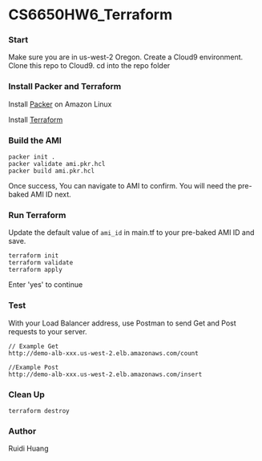 # CS6650HW6_Terraform

### Start
Make sure you are in us-west-2 Oregon.
Create a Cloud9 environment.
Clone this repo to Cloud9.
cd into the repo folder

### Install Packer and Terraform

Install [Packer](https://developer.hashicorp.com/packer/tutorials/docker-get-started/get-started-install-cli) on Amazon Linux

Install [Terraform](https://aws-quickstart.github.io/workshop-terraform-modules/40_setup_cloud9_ide/42_install_terraform_c9.html) 

### Build the AMI
```console
packer init .
packer validate ami.pkr.hcl
packer build ami.pkr.hcl
```
Once success, You can navigate to AMI to confirm. You will need the pre-baked AMI ID next.

### Run Terraform

Update the default value of ```ami_id``` in main.tf to your pre-baked AMI ID and save.

```console
terraform init
terraform validate
terraform apply
```
Enter 'yes' to continue

### Test
With your Load Balancer address, use Postman to send Get and Post requests to your server.
```
// Example Get
http://demo-alb-xxx.us-west-2.elb.amazonaws.com/count

//Example Post
http://demo-alb-xxx.us-west-2.elb.amazonaws.com/insert
```

### Clean Up

```console
terraform destroy
```


### Author
Ruidi Huang